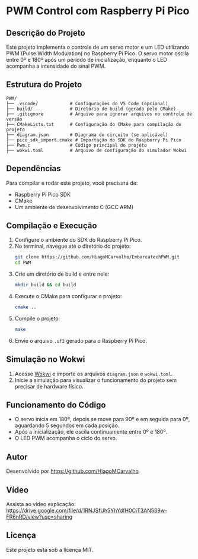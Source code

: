# PWM Control com Raspberry Pi Pico

## Descrição do Projeto
Este projeto implementa o controle de um servo motor e um LED utilizando PWM (Pulse Width Modulation) no Raspberry Pi Pico. O servo motor oscila entre 0º e 180º após um período de inicialização, enquanto o LED acompanha a intensidade do sinal PWM.

## Estrutura do Projeto

```
PWM/
├── .vscode/            # Configurações do VS Code (opcional)
├── build/              # Diretório de build (gerado pelo CMake)
├── .gitignore          # Arquivo para ignorar arquivos no controle de versão
├── CMakeLists.txt      # Configuração do CMake para compilação do projeto
├── diagram.json        # Diagrama do circuito (se aplicável)
├── pico_sdk_import.cmake # Importação do SDK do Raspberry Pi Pico
├── Pwm.c               # Código principal do projeto
├── wokwi.toml          # Arquivo de configuração do simulador Wokwi
```

## Dependências
Para compilar e rodar este projeto, você precisará de:
- Raspberry Pi Pico SDK
- CMake
- Um ambiente de desenvolvimento C (GCC ARM)

## Compilação e Execução
1. Configure o ambiente do SDK do Raspberry Pi Pico.
2. No terminal, navegue até o diretório do projeto:
   ```sh
   git clone https://github.com/HiagoMCarvalho/EmbarcatechPWM.git
   cd PWM
   ```
3. Crie um diretório de build e entre nele:
   ```sh
   mkdir build && cd build
   ```
4. Execute o CMake para configurar o projeto:
   ```sh
   cmake ..
   ```
5. Compile o projeto:
   ```sh
   make
   ```
6. Envie o arquivo `.uf2` gerado para o Raspberry Pi Pico.

## Simulação no Wokwi
1. Acesse [Wokwi](https://wokwi.com/) e importe os arquivos `diagram.json` e `wokwi.toml`.
2. Inicie a simulação para visualizar o funcionamento do projeto sem precisar de hardware físico.

## Funcionamento do Código
- O servo inicia em 180º, depois se move para 90º e em seguida para 0º, aguardando 5 segundos em cada posição.
- Após a inicialização, ele oscila continuamente entre 0º e 180º.
- O LED PWM acompanha o ciclo do servo.

## Autor
Desenvolvido por <https://github.com/HiagoMCarvalho>

## Vídeo
Assista ao vídeo explicação: <https://drive.google.com/file/d/1RNJSfUh5YhYdfH0CiT3AN539w-FR6nRD/view?usp=sharing>

## Licença
Este projeto está sob a licença MIT.

